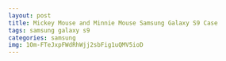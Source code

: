 ```yaml
---
layout: post
title: Mickey Mouse and Minnie Mouse Samsung Galaxy S9 Case
tags: samsung galaxy s9
categories: samsung
img: 1Om-FTeJxpFWdRhWjj2sbFig1uQMV5ioD
---
```

